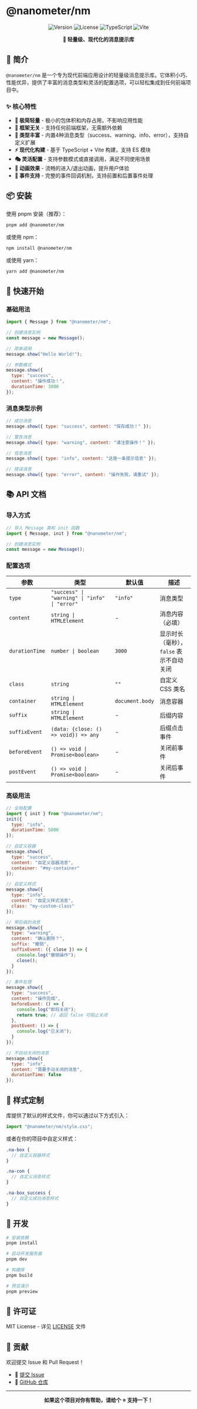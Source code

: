 # @nanometer/nm

<div align="center">

![Version](https://img.shields.io/badge/version-3.0.0-blue.svg)
![License](https://img.shields.io/badge/license-MIT-green.svg)
![TypeScript](https://img.shields.io/badge/TypeScript-5.9.2-blue.svg)
![Vite](https://img.shields.io/badge/Vite-7.1.3-purple.svg)

**🚀 轻量级、现代化的消息提示库**

</div>

## 📖 简介

`@nanometer/nm` 是一个专为现代前端应用设计的轻量级消息提示库。它体积小巧、性能优异，提供了丰富的消息类型和灵活的配置选项，可以轻松集成到任何前端项目中。

### ✨ 核心特性

- **🎯 极简轻量** - 极小的包体积和内存占用，不影响应用性能
- **🔧 框架无关** - 支持任何前端框架，无需额外依赖
- **🎨 类型丰富** - 内置4种消息类型（success、warning、info、error），支持自定义扩展
- **⚡ 现代化构建** - 基于 TypeScript + Vite 构建，支持 ES 模块
- **🎭 灵活配置** - 支持参数模式或直接调用，满足不同使用场景
- **🎪 动画效果** - 流畅的进入/退出动画，提升用户体验
- **🔗 事件支持** - 完整的事件回调机制，支持前置和后置事件处理

## 📦 安装

使用 pnpm 安装（推荐）：

```bash
pnpm add @nanometer/nm
```

或使用 npm：

```bash
npm install @nanometer/nm
```

或使用 yarn：

```bash
yarn add @nanometer/nm
```

## 🚀 快速开始

### 基础用法

```javascript
import { Message } from "@nanometer/nm";

// 创建消息实例
const message = new Message();

// 简单调用
message.show("Hello World!");

// 参数模式
message.show({
  type: "success",
  content: "操作成功！",
  durationTime: 3000
});
```

### 消息类型示例

```javascript
// 成功消息
message.show({ type: "success", content: "保存成功！" });

// 警告消息
message.show({ type: "warning", content: "请注意操作！" });

// 信息消息
message.show({ type: "info", content: "这是一条提示信息" });

// 错误消息
message.show({ type: "error", content: "操作失败，请重试" });
```

## 📚 API 文档

### 导入方式

```javascript
// 导入 Message 类和 init 函数
import { Message, init } from "@nanometer/nm";

// 创建消息实例
const message = new Message();
```

### 配置选项

| 参数 | 类型 | 默认值 | 描述 |
|------|------|--------|------|
| `type` | `"success" \| "warning" \| "info" \| "error"` | `"info"` | 消息类型 |
| `content` | `string \| HTMLElement` | - | 消息内容（必填） |
| `durationTime` | `number \| boolean` | `3000` | 显示时长（毫秒），`false` 表示不自动关闭 |
| `class` | `string` | `""` | 自定义 CSS 类名 |
| `container` | `string \| HTMLElement` | `document.body` | 消息容器 |
| `suffix` | `string \| HTMLElement` | - | 后缀内容 |
| `suffixEvent` | `(data: {close: () => void}) => any` | - | 后缀点击事件 |
| `beforeEvent` | `() => void \| Promise<boolean>` | - | 关闭前事件 |
| `postEvent` | `() => void \| Promise<boolean>` | - | 关闭后事件 |

### 高级用法

```javascript
// 全局配置
import { init } from "@nanometer/nm";
init({
  type: "info",
  durationTime: 5000
});

// 自定义容器
message.show({
  type: "success",
  content: "自定义容器消息",
  container: "#my-container"
});

// 自定义样式
message.show({
  type: "info",
  content: "自定义样式消息",
  class: "my-custom-class"
});

// 带后缀的消息
message.show({
  type: "warning",
  content: "确认删除？",
  suffix: "撤销",
  suffixEvent: ({ close }) => {
    console.log("撤销操作");
    close();
  }
});

// 事件处理
message.show({
  type: "success",
  content: "操作完成",
  beforeEvent: () => {
    console.log("即将关闭");
    return true; // 返回 false 可阻止关闭
  },
  postEvent: () => {
    console.log("已关闭");
  }
});

// 不自动关闭的消息
message.show({
  type: "info",
  content: "需要手动关闭的消息",
  durationTime: false
});
```

## 🎨 样式定制

库提供了默认的样式文件，你可以通过以下方式引入：

```javascript
import "@nanometer/nm/style.css";
```

或者在你的项目中自定义样式：

```scss
.na-box {
  // 自定义容器样式
}

.na-con {
  // 自定义消息样式
}

.na-box_success {
  // 自定义成功消息样式
}
```

## 🔧 开发

```bash
# 安装依赖
pnpm install

# 启动开发服务器
pnpm dev

# 构建库
pnpm build

# 预览演示
pnpm preview
```

## 📄 许可证

MIT License - 详见 [LICENSE](LICENSE) 文件

## 🤝 贡献

欢迎提交 Issue 和 Pull Request！

- 📝 [提交 Issue](https://github.com/webvs2/-nm-message/issues)
- 🔗 [GitHub 仓库](https://github.com/webvs2/-nm-message)

---

<div align="center">

**如果这个项目对你有帮助，请给个 ⭐️ 支持一下！**

</div>
